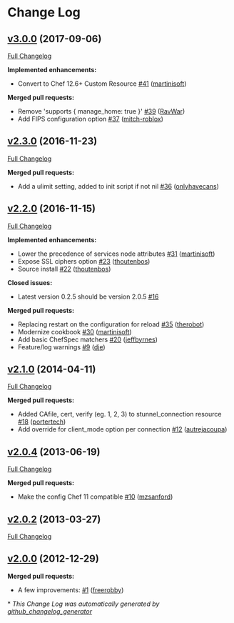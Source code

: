 # Change Log

## [v3.0.0](https://github.com/dnsimple/chef-stunnel/tree/v3.0.0) (2017-09-06)
[Full Changelog](https://github.com/dnsimple/chef-stunnel/compare/v2.3.0...v3.0.0)

**Implemented enhancements:**

- Convert to Chef 12.6+ Custom Resource [\#41](https://github.com/dnsimple/chef-stunnel/pull/41) ([martinisoft](https://github.com/martinisoft))

**Merged pull requests:**

- Remove 'supports { manage\_home: true }' [\#39](https://github.com/dnsimple/chef-stunnel/pull/39) ([RavWar](https://github.com/RavWar))
- Add FIPS configuration option [\#37](https://github.com/dnsimple/chef-stunnel/pull/37) ([mitch-roblox](https://github.com/mitch-roblox))

## [v2.3.0](https://github.com/dnsimple/chef-stunnel/tree/v2.3.0) (2016-11-23)
[Full Changelog](https://github.com/dnsimple/chef-stunnel/compare/v2.2.0...v2.3.0)

**Merged pull requests:**

- Add a ulimit setting, added to init script if not nil [\#36](https://github.com/dnsimple/chef-stunnel/pull/36) ([onlyhavecans](https://github.com/onlyhavecans))

## [v2.2.0](https://github.com/dnsimple/chef-stunnel/tree/v2.2.0) (2016-11-15)
[Full Changelog](https://github.com/dnsimple/chef-stunnel/compare/v2.1.0...v2.2.0)

**Implemented enhancements:**

- Lower the precedence of services node attributes [\#31](https://github.com/dnsimple/chef-stunnel/pull/31) ([martinisoft](https://github.com/martinisoft))
- Expose SSL ciphers option [\#23](https://github.com/dnsimple/chef-stunnel/pull/23) ([thoutenbos](https://github.com/thoutenbos))
- Source install [\#22](https://github.com/dnsimple/chef-stunnel/pull/22) ([thoutenbos](https://github.com/thoutenbos))

**Closed issues:**

- Latest version 0.2.5 should be version 2.0.5 [\#16](https://github.com/dnsimple/chef-stunnel/issues/16)

**Merged pull requests:**

- Replacing restart on the configuration for reload  [\#35](https://github.com/dnsimple/chef-stunnel/pull/35) ([therobot](https://github.com/therobot))
- Modernize cookbook [\#30](https://github.com/dnsimple/chef-stunnel/pull/30) ([martinisoft](https://github.com/martinisoft))
- Add basic ChefSpec matchers [\#20](https://github.com/dnsimple/chef-stunnel/pull/20) ([jeffbyrnes](https://github.com/jeffbyrnes))
- Feature/log warnings [\#9](https://github.com/dnsimple/chef-stunnel/pull/9) ([dje](https://github.com/dje))

## [v2.1.0](https://github.com/dnsimple/chef-stunnel/tree/v2.1.0) (2014-04-11)
[Full Changelog](https://github.com/dnsimple/chef-stunnel/compare/v2.0.4...v2.1.0)

**Merged pull requests:**

- Added CAfile, cert, verify \(eg. 1, 2, 3\) to stunnel\_connection resource [\#18](https://github.com/dnsimple/chef-stunnel/pull/18) ([portertech](https://github.com/portertech))
- Add override for client\_mode option per connection [\#12](https://github.com/dnsimple/chef-stunnel/pull/12) ([autrejacoupa](https://github.com/autrejacoupa))

## [v2.0.4](https://github.com/dnsimple/chef-stunnel/tree/v2.0.4) (2013-06-19)
[Full Changelog](https://github.com/dnsimple/chef-stunnel/compare/v2.0.2...v2.0.4)

**Merged pull requests:**

- Make the config Chef 11 compatible [\#10](https://github.com/dnsimple/chef-stunnel/pull/10) ([mzsanford](https://github.com/mzsanford))

## [v2.0.2](https://github.com/dnsimple/chef-stunnel/tree/v2.0.2) (2013-03-27)
[Full Changelog](https://github.com/dnsimple/chef-stunnel/compare/v2.0.0...v2.0.2)

## [v2.0.0](https://github.com/dnsimple/chef-stunnel/tree/v2.0.0) (2012-12-29)
**Merged pull requests:**

- A few improvements: [\#1](https://github.com/dnsimple/chef-stunnel/pull/1) ([freerobby](https://github.com/freerobby))



\* *This Change Log was automatically generated by [github_changelog_generator](https://github.com/skywinder/Github-Changelog-Generator)*